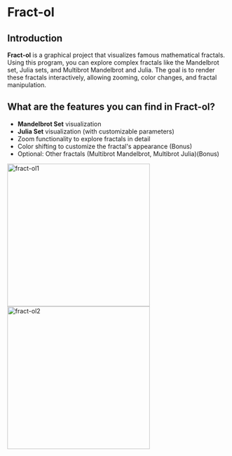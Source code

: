 # Fract-ol

## Introduction

**Fract-ol** is a graphical project that visualizes famous mathematical fractals. Using this program, you can explore complex fractals like the Mandelbrot set, Julia sets, and Multibrot Mandelbrot and Julia. The goal is to render these fractals interactively, allowing zooming, color changes, and fractal manipulation.

## What are the features you can find in Fract-ol?

- **Mandelbrot Set** visualization
- **Julia Set** visualization (with customizable parameters)
- Zoom functionality to explore fractals in detail
- Color shifting to customize the fractal's appearance (Bonus)
- Optional: Other fractals (Multibrot Mandelbrot, Multibrot Julia)(Bonus)
<p>
  <img src="https://github.com/user-attachments/assets/93eba5c7-fdf8-4e94-8650-a62e95c39922" alt="fract-ol1" width="325"/>
  <img src="https://github.com/user-attachments/assets/3a83ff2f-98ae-487e-a015-e18140aee570" alt="fract-ol2" width="325"/>
</p>


